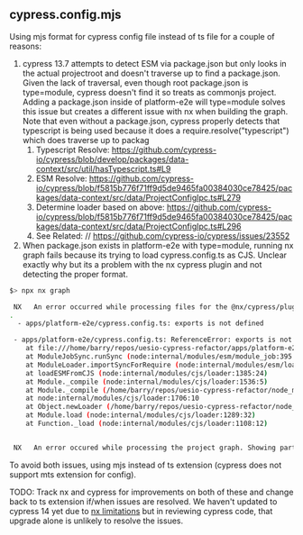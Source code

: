 ## cypress.config.mjs

Using mjs format for cypress config file instead of ts file for a couple of reasons:

1. cypress 13.7 attempts to detect ESM via package.json but only looks in the actual projectroot and doesn't traverse up to find a package.json. Given the lack of traversal, even though root package.json is type=module, cypress doesn't find it so treats as commonjs project. Adding a package.json inside of platform-e2e will type=module solves this issue but creates a different issue with nx when building the graph. Note that even without a package.json, cypress properly detects that typescript is being used because it does a require.resolve("typescript") which does traverse up to packag
   1. Typescript Resolve: https://github.com/cypress-io/cypress/blob/develop/packages/data-context/src/util/hasTypescript.ts#L9
   2. ESM Resolve: https://github.com/cypress-io/cypress/blob/f5815b776f71ff9d5de9465fa00384030ce78425/packages/data-context/src/data/ProjectConfigIpc.ts#L279
   3. Determine loader based on above: https://github.com/cypress-io/cypress/blob/f5815b776f71ff9d5de9465fa00384030ce78425/packages/data-context/src/data/ProjectConfigIpc.ts#L296
   4. See Related: // https://github.com/cypress-io/cypress/issues/23552
2. When package.json exists in platform-e2e with type=module, running nx graph fails because its trying to load cypress.config.ts as CJS. Unclear exactly why but its a problem with the nx cypress plugin and not detecting the proper format.

```bash
$> npx nx graph

 NX   An error occurred while processing files for the @nx/cypress/plugin plugin (Defined at nx.json#plugins[1])
.
  - apps/platform-e2e/cypress.config.ts: exports is not defined

 - apps/platform-e2e/cypress.config.ts: ReferenceError: exports is not defined
    at file:///home/barry/repos/uesio-cypress-refactor/apps/platform-e2e/cypress.config.ts:2:23
    at ModuleJobSync.runSync (node:internal/modules/esm/module_job:395:35)
    at ModuleLoader.importSyncForRequire (node:internal/modules/esm/loader:360:47)
    at loadESMFromCJS (node:internal/modules/cjs/loader:1385:24)
    at Module._compile (node:internal/modules/cjs/loader:1536:5)
    at Module._compile (/home/barry/repos/uesio-cypress-refactor/node_modules/pirates/lib/index.js:117:24)
    at node:internal/modules/cjs/loader:1706:10
    at Object.newLoader (/home/barry/repos/uesio-cypress-refactor/node_modules/pirates/lib/index.js:121:7)
    at Module.load (node:internal/modules/cjs/loader:1289:32)
    at Function._load (node:internal/modules/cjs/loader:1108:12)


 NX   An error occured while processing the project graph. Showing partial graph.
```

To avoid both issues, using mjs instead of ts extension (cypress does not support mts extension for config).

TODO: Track nx and cypress for improvements on both of these and change back to ts extension if/when issues are resolved. We haven't updated to cypress 14 yet due to [nx limitations](../../README.md#npm-dependencies) but in reviewing cypress code, that upgrade alone is unlikely to resolve the issues.
